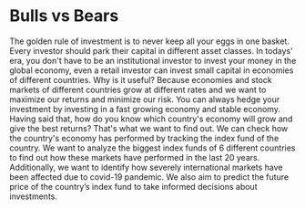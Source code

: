 # Bulls vs Bears

The golden rule of investment is to never keep all your eggs in one basket. Every investor should park their capital in different asset classes. In todays' era, you don't have to be an institutional investor to invest your money in the global economy, even a retail investor can invest small capital in economies of different countries. Why is it useful? Because economies and stock markets of different countries grow at different rates and we want to maximize our returns and minimize our risk. You can always hedge your investment by investing in a fast growing economy and stable economy. Having said that, how do you know which country's economy will grow and give the best returns? That's what we want to find out. We can check how the country's economy has performed by tracking the index fund of the country. We want to analyze the biggest index funds of 6 different countries to find out how these markets have performed in the last 20 years. Additionally, we want to identify how severely international markets have been affected due to covid-19 pandemic. We also aim to predict the future price of the country’s index fund to take informed decisions about investments. 
